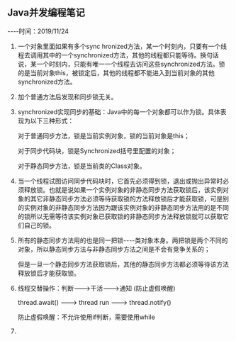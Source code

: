 ## Java并发编程笔记

----时间：2019/11/24

1. 一个对象里面如果有多个sync hronized方法，某一个时刻内，只要有一个线程去调用其中的一个synchronized方法，其他的线程都只能等待。换句话说，某一个时刻内，只能有唯一一个线程去访问这些synchronized方法。锁的是当前对象this，被锁定后，其他的线程都不能进入到当前对象的其他synchronized方法。

2. 加个普通方法后发现和同步锁无关。

3. synchronized实现同步的基础：Java中的每一个对象都可以作为锁。具体表现为以下三种形式：

   对于普通同步方法，锁是当前实例对象，锁的当前对象是this；

   对于同步代码块，锁是Synchronized括号里配置的对象；

   对于静态同步方法，锁是当前类的Class对象。

4. 当一个线程试图访问同步代码块时，它首先必须得到锁，退出或抛出异常时必须释放锁。也就是说如果一个实例对象的非静态同步方法获取锁后，该实例对象的其它非静态同步方法必须等待获取锁的方法释放锁后才能获取锁，可是别的实例对象的非静态同步方法因为跟该实例对象的非静态同步方法用的是不同的锁所以无需等待该实例对象已获取锁的非静态同步方法释放锁就可以获取它们自己的锁。

5. 所有的静态同步方法用的也是同一把锁----类对象本身。两把锁是两个不同的对象，所以静态同步方法与非静态同步方法之间是不会有竞争关系的；

   但是一旦一个静态同步方法获取锁后，其他的静态同步方法都必须等待该方法释放锁后才能获取锁。

6. 线程交替操作：判断--->干活--->通知 (防止虚假唤醒)

   thread.await()  ---> thread run ---> thread.notify()

   防止虚假唤醒：不允许使用if判断，需要使用while

7. 

